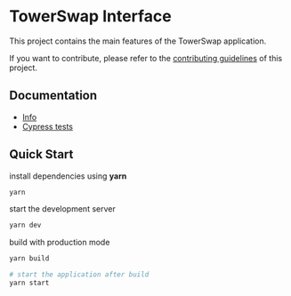 # TowerSwap Interface

This project contains the main features of the TowerSwap application.

If you want to contribute, please refer to the [contributing guidelines](./CONTRIBUTING.md) of this project.

## Documentation

-   [Info](doc/Info.md)
-   [Cypress tests](doc/Cypress.md)

## Quick Start

install dependencies using **yarn**

```sh
yarn
```

start the development server

```sh
yarn dev
```

build with production mode

```sh
yarn build

# start the application after build
yarn start
```
